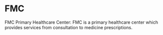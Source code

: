# FMC
FMC Primary Healthcare Center: FMC is a primary healthcare center which provides services from consultation to medicine prescriptions.
